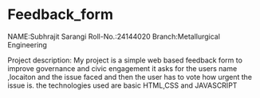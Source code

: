 # Feedback_form

NAME:Subhrajit Sarangi
Roll-No.:24144020
Branch:Metallurgical Engineering

Project description:
My project is a simple web based feedback form to improve governance and civic engagement
it asks for the users name ,locaiton and the issue faced and then the user has to vote how urgent the issue is.
the technologies used are basic HTML,CSS and JAVASCRIPT

